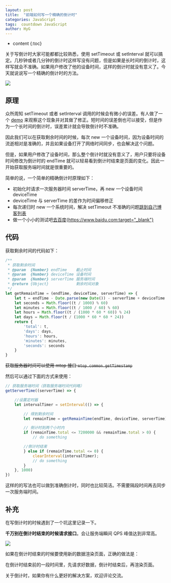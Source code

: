 ```yaml
---
layout: post
title:  "前端如何写一个精确的倒计时"
categories: JavaScript
tags:  countdown JavaScript
author: HyG
---
```


* content
{:toc}

关于写倒计时大家可能都都比较熟悉，使用 setTimeout 或 setInterval 就可以搞定。几秒钟或者几分钟的倒计时这样写没有问题，但是如果是长时间的倒计时，这样写就会不准确。如果用户修改了他的设备时间，这样的倒计时就没有意义了。今天就说说写一个精确的倒计时的方法。

![](https://img.alicdn.com/tfs/TB18QnlOpXXXXcVXpXXXXXXXXXX-388-256.png)




## 原理

众所周知 setTimeout 或者 setInterval 调用的时候会有微小的误差。有人做了一个 [demo](https://bl.ocks.org/kenpenn/raw/92ebaa71696b4c4c3acd672b1bb3f49a/) 来观察这个现象并对其做了修正。短时间的误差倒也可以接受，但是作为一个长时间的倒计时，误差累计就会导致倒计时不准确。

因此我们可以在获取剩余时间的时候，每次 new 一个设备时间，因为设备时间的流逝相对是准确的，并且如果设备打开了网络时间同步，也会解决这个问题。

但是，如果用户修改了设备时间，那么整个倒计时就没有意义了，用户只要将设备时间修改为倒计时的 endTime 就可以轻易看到倒计时结束是页面的变化。因此一开始获取服务端时间就是很重要的。

简单的说，一个简单的精确倒计时原理如下：

- 初始化时请求一次服务器时间 serverTime，再 new 一个设备时间 deviceTime
- deviceTime 与 serverTime 的差作为时间偏移修正
- 每次递归时 new 一个系统时间，解决 setTimeout 不准确的问题<a href="https://www.baidu.com" target="_blank">跳到自己博客列表</a>
- 做一个小小的测试吧[去百度](url){https://www.baidu.com:target="_blank"}

## 代码

获取剩余时间的代码如下：

```js
/**
 * 获取剩余时间
 * @param  {Number} endTime    截止时间
 * @param  {Number} deviceTime 设备时间
 * @param  {Number} serverTime 服务端时间
 * @return {Object}            剩余时间对象
 */
let getRemainTime = (endTime, deviceTime, serverTime) => {
    let t = endTime - Date.parse(new Date()) - serverTime + deviceTime
    let seconds = Math.floor((t / 1000) % 60)
    let minutes = Math.floor((t / 1000 / 60) % 60)
    let hours = Math.floor((t / (1000 * 60 * 60)) % 24)
    let days = Math.floor(t / (1000 * 60 * 60 * 24))
    return {
        'total': t,
        'days': days,
        'hours': hours,
        'minutes': minutes,
        'seconds': seconds
    }
}
```

<del>获取服务器时间可以使用 mtop 接口 `mtop.common.getTimestamp` </del>

然后可以通过下面的方式来使用：

```js
// 获取服务端时间（获取服务端时间代码略）
getServerTime((serverTime) => {

    //设置定时器
    let intervalTimer = setInterval(() => {

        // 得到剩余时间
        let remainTime = getRemainTime(endTime, deviceTime, serverTime)

        // 倒计时到两个小时内
        if (remainTime.total <= 7200000 && remainTime.total > 0) {
            // do something

        //倒计时结束
        } else if (remainTime.total <= 0) {
            clearInterval(intervalTimer);
            // do something
        }
    }, 1000)
})
```

这样的的写法也可以做到准确倒计时，同时也比较简洁。不需要隔段时间再去同步一次服务端时间。

## 补充

在写倒计时的时候遇到了一个坑这里记录一下。

**千万别在倒计时结束的时候请求接口**。会让服务端瞬间 QPS 峰值达到非常高。

![](https://img.alicdn.com/tfs/TB1LBzjOpXXXXcnXpXXXXXXXXXX-154-71.png)

如果在倒计时结束的时候要使用新的数据渲染页面，正确的做法是：

在倒计时结束前的一段时间里，先请求好数据，倒计时结束后，再渲染页面。

关于倒计时，如果你有什么更好的解决方案，欢迎评论交流。
